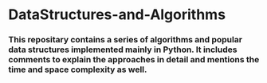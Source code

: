 # DataStructures-and-Algorithms
### This repositary contains a series of algorithms and popular data structures implemented mainly in Python. It includes comments to explain the approaches in detail and mentions the time and space complexity as well. 
